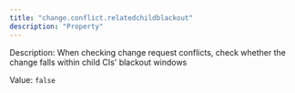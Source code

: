 ```yaml
---
title: "change.conflict.relatedchildblackout"
description: "Property"
---
```


Description: When checking change request conflicts, check whether the change falls within child CIs' blackout windows

Value: `false`